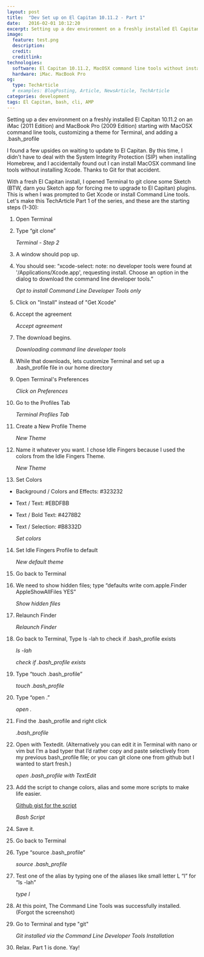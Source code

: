 ```yaml
---
layout: post
title:  "Dev Set up on El Capitan 10.11.2 - Part 1"
date:   2016-02-01 10:12:20
excerpt: Setting up a dev environment on a freshly installed El Capitan 10.11.2 on an iMac (2011 Edition) starting with MacOSX command line tools, customizing a theme for Terminal, and adding a .bash_profile
image:
  feature: test.png
  description:
  credit:
  creditlink:
technologies:
  software: El Capitan 10.11.2, MacOSX command line tools without installing Xcode, Terminal, Bash, AMP HTML
  hardware: iMac. MacBook Pro
og:
  type: TechArticle
  # examples: BlogPosting, Article, NewsArticle, TechArticle
categories: development
tags: El Capitan, bash, cli, AMP
---
```


Setting up a dev environment on a freshly installed El Capitan 10.11.2 on an iMac (2011 Edition) and MacBook Pro (2009 Edition) starting with MacOSX command line tools, customizing a theme for Terminal, and adding a .bash_profile

I found a few upsides on waiting to update to El Capitan. By this time, I didn't have to deal with the System Integrity Protection (SIP) when installing Homebrew, and I accidentally found out I can install MacOSX command line tools without installing Xcode. Thanks to Git for that accident.

With a fresh El Capitan install, I opened Terminal to git clone some Sketch (BTW, darn you Sketch app for forcing me to upgrade to El Capitan) plugins. This is when I was prompted to Get Xcode or install Command Line tools. Let's make this TechArticle Part 1 of the series, and these are the starting steps (1-30):

1. Open Terminal
2. Type “git clone”

    <amp-img
      src="/assets/images/dev-1.png"
      alt="Terminal with Step 2"
      width="603"
      height="377"
      layout="responsive">
    </amp-img>

    *Terminal - Step 2*
3. A window should pop up.
4. You should see: “xcode-select: note: no developer tools were found at '/Applications/Xcode.app', requesting install. Choose an option in the dialog to download the command line developer tools.”

    <amp-img
      src="/assets/images/dev-2.png"
      alt="Opt to install Command Line Developer Tools only"
      width="609"
      height="596"
      layout="responsive">
    </amp-img>

    *Opt to install Command Line Developer Tools only*
5. Click on "Install" instead of "Get Xcode"
6. Accept the agreement

    <amp-img
      src="/assets/images/dev-3.png"
      alt="Accept agreement"
      width="1256"
      height="619"
      layout="responsive">
    </amp-img>

    *Accept agreement*
7. The download begins.

    <amp-img
      src="/assets/images/dev-4.png"
      alt="Downloading"
      width="553"
      height="197"
      layout="responsive">
    </amp-img>

    *Downloading command line developer tools*
8. While that downloads, lets customize Terminal and set up a .bash_profile file in our home directory
9. Open Terminal's Preferences

    <amp-img
      src="/assets/images/dev-5.png"
      alt="Preferences"
      width="396"
      height="249"
      layout="responsive">
    </amp-img>

    *Click on Preferences*
10. Go to the Profiles Tab

      <amp-img src="/assets/images/dev-6.png" alt="Profiles Tab" height="627" width="692"></amp-img>

      *Terminal Profiles Tab*
11. Create a New Profile Theme

      <amp-img src="/assets/images/dev-7.png" alt="Create a new profile" height="626" width="689"></amp-img>

      *New Theme*
12. Name it whatever you want. I chose Idle Fingers because I used the colors from the Idle Fingers Theme.

      <amp-img src="/assets/images/dev-8.png" alt="Create a new profile" height="611" width="681"></amp-img>

      *New Theme*
13. Set Colors
  * Background / Colors and Effects: #323232
  * Text / Text: #EBDFBB
  * Text / Bold Text: #4278B2
  * Text / Selection: #B8332D

      <amp-img src="/assets/images/dev-9.png" alt="Set colors" height="615" width="685"></amp-img>

      *Set colors*

14. Set Idle Fingers Profile to default

      <amp-img src="/assets/images/dev-10.png" alt="new default theme" height="628" width="700"></amp-img>

      *New default theme*

15. Go back to Terminal

16. We need to show hidden files; type “defaults write com.apple.Finder AppleShowAllFiles YES”

      <amp-img src="/assets/images/dev-24.png" alt="Show hidden files" height="588" width="845"></amp-img>

      *Show hidden files*

17. Relaunch Finder

      <amp-img src="/assets/images/dev-16.png" alt="Relaunch Finder" height="331" width="356"></amp-img>

      *Relaunch Finder*

18. Go back to Terminal, Type ls -lah to check if .bash_profile exists

      <amp-img src="/assets/images/dev-11.png" alt="Back to Terminal" height="466" width="684"></amp-img>

      *ls -lah*

      <amp-img src="/assets/images/dev-12.png" alt="check if .bash_profile exists" height="464" width="686"></amp-img>

      *check if .bash_profile exists*

19. Type “touch .bash_profile”

      <amp-img src="/assets/images/dev-13.png" alt="touch .bash_profile" height="467" width="683"></amp-img>

      *touch .bash_profile*

20. Type “open .”

      <amp-img src="/assets/images/dev-14.png" alt="touch .bash_profile" height="461" width="691"></amp-img>

      *open .*

21. Find the .bash_profile and right click

      <amp-img src="/assets/images/dev-18.png" alt=".bash_profile" height="658" width="822"></amp-img>

      *.bash_profile*

22. Open with Textedit. (Alternatively you can edit it in Terminal with nano or vim but I’m a bad typer that I’d rather copy and paste selectively from my previous bash_profile file; or you can git clone one from github but I wanted to start fresh.)

      <amp-img src="/assets/images/dev-19.png" alt=".bash_profile" height="463" width="651"></amp-img>

      *open .bash_profile with TextEdit*

23. Add the script to change colors, alias and some more scripts to make life easier.

      [Github gist for the script](https://gist.github.com/carmelyne/28d58433bbb0ff9b2676)

      <amp-img src="/assets/images/dev-20.png" alt=".bash_profile" height="458" width="636"></amp-img>

      *Bash Script*
24. Save it.
25. Go back to Terminal
26. Type “source .bash_profile”

      <amp-img src="/assets/images/dev-21.png" alt=".bash_profile" height="472" width="693"></amp-img>

      *source .bash_profile*
27. Test one of the alias by typing one of the aliases like small letter L “l” for “ls -lah”

      <amp-img src="/assets/images/dev-22.png" alt=".bash_profile" height="458" width="680"></amp-img>

      *type l*
28. At this point, The Command Line Tools was successfully installed. (Forgot the screenshot)
29. Go to Terminal and type "git"

      <amp-img src="/assets/images/dev-22.png" alt=".bash_profile" height="458" width="680"></amp-img>

      *Git installed via the Command Line Developer Tools Installation*
30. Relax. Part 1 is done. Yay!
